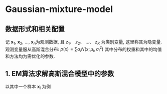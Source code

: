 # Gaussian-mixture-model
## 数据形式和相关配置
记
$\mathbf{x}_1$, 
$\mathbf{x}_2$, 
..., 
$\mathbf{x}_n$为观测数据, 且
$z_1$、
$z_2$、
...、
$z_K$ 为类别变量, 这里称其为隐变量. 观测变量服从高斯混合分布: 
$p(x)=\sum\alpha_i N(x; \mu_i, \sigma^2_i)$
其中分布的权重和其中的均值和方法均为需优化的参数. 
## 1. EM算法求解高斯混合模型中的参数
以其中一个样本
$\mathbf{x}_i$
为例
